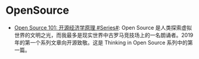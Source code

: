 # OpenSource

- [Open Source 101: 开源经济学原理 #Series#](https://zhuanlan.zhihu.com/p/53818242): Open Source 是人类探索虚拟世界的文明之光，而我最多是现实世界中古罗马竞技场上的一名朗诵者。2019 年的第一个系列文章向开源致敬。这是 Thinking in Open Source 系列中的第一篇。
